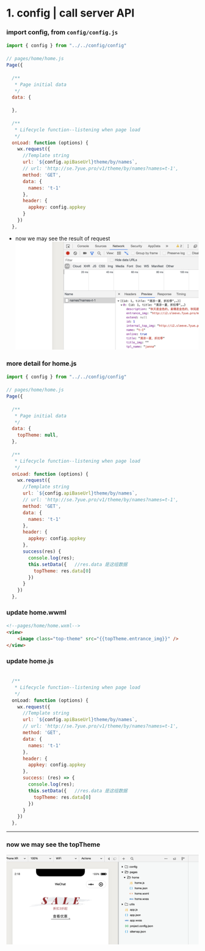 # 1. config | call server API

### import config, from `config/config.js`
```js
import { config } from "../../config/config"

// pages/home/home.js
Page({

  /**
   * Page initial data
   */
  data: {

  },

  /**
   * Lifecycle function--listening when page load
   */
  onLoad: function (options) {
    wx.request({
      //Template string
      url: `${config.apiBaseUrl}theme/by/names`,
      // url: 'http://se.7yue.pro/v1/theme/by/names?names=t-1',
      method: 'GET',
      data: {
        names: 't-1'
      },
      header: {
        appkey: config.appkey
      }
    })
  },
```

- now we may see the result of request
![](img/2020-03-11-22-55-23.png)
### more detail for home.js
```js
import { config } from "../../config/config"

// pages/home/home.js
Page({

  /**
   * Page initial data
   */
  data: {
    topTheme: null,
  },

  /**
   * Lifecycle function--listening when page load
   */
  onLoad: function (options) {
    wx.request({
      //Template string
      url: `${config.apiBaseUrl}theme/by/names`,
      // url: 'http://se.7yue.pro/v1/theme/by/names?names=t-1',
      method: 'GET',
      data: {
        names: 't-1'
      },
      header: {
        appkey: config.appkey
      },
      success(res) {
        console.log(res);
        this.setData({   //res.data 是这组数据
          topTheme: res.data[0]
        })
      }
    })
  },
```

### update home.wwml
```html
<!--pages/home/home.wxml-->
<view>
	<image class="top-theme" src="{{topTheme.entrance_img}}" />
</view>
```

### update home.js
```js

  /**
   * Lifecycle function--listening when page load
   */
  onLoad: function (options) {
    wx.request({
      //Template string
      url: `${config.apiBaseUrl}theme/by/names`,
      // url: 'http://se.7yue.pro/v1/theme/by/names?names=t-1',
      method: 'GET',
      data: {
        names: 't-1'
      },
      header: {
        appkey: config.appkey
      },
      success: (res) => {
        console.log(res);
        this.setData({   //res.data 是这组数据
          topTheme: res.data[0]
        })
      }
    })
  },
```
---
### now we may see the topTheme
![](img/2020-03-12-02-18-44.png)












